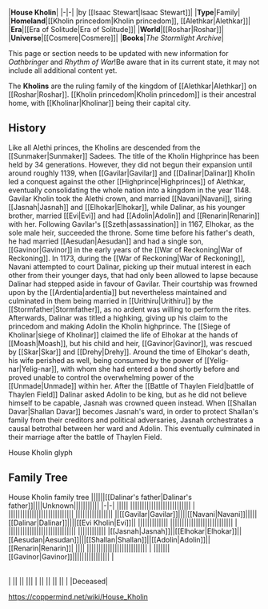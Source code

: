 |**House Kholin**|
|-|-|
|by [[Isaac Stewart\|Isaac Stewart]]|
|**Type**|Family|
|**Homeland**|[[Kholin princedom\|Kholin princedom]], [[Alethkar\|Alethkar]]|
|**Era**|[[Era of Solitude\|Era of Solitude]]|
|**World**|[[Roshar\|Roshar]]|
|**Universe**|[[Cosmere\|Cosmere]]|
|**Books**|*The Stormlight Archive*|

This page or section needs to be updated with new information for *Oathbringer* and *Rhythm of War*!Be aware that in its current state, it may not include all additional content yet.

The **Kholins** are the ruling family of the kingdom of [[Alethkar\|Alethkar]] on [[Roshar\|Roshar]]. [[Kholin princedom\|Kholin princedom]] is their ancestral home, with [[Kholinar\|Kholinar]] being their capital city.

## History
Like all Alethi princes, the Kholins are descended from the [[Sunmaker\|Sunmaker]] Sadees. The title of the Kholin Highprince has been held by 34 generations. However, they did not begun their expansion until around roughly 1139, when [[Gavilar\|Gavilar]] and [[Dalinar\|Dalinar]] Kholin led a conquest against the other [[Highprince\|Highprinces]] of Alethkar, eventually consolidating the whole nation into a kingdom in the year 1148.  
Gavilar Kholin took the Alethi crown, and married [[Navani\|Navani]], siring [[Jasnah\|Jasnah]] and [[Elhokar\|Elhokar]], while Dalinar, as his younger brother, married [[Evi\|Evi]] and had [[Adolin\|Adolin]] and [[Renarin\|Renarin]] with her. Following Gavilar's [[Szeth\|assassination]] in 1167, Elhokar, as the sole male heir, succeeded the throne. Some time before his father's death, he had married [[Aesudan\|Aesudan]] and had a single son, [[Gavinor\|Gavinor]] in the early years of the [[War of Reckoning\|War of Reckoning]].
In 1173, during the [[War of Reckoning\|War of Reckoning]], Navani attempted to court Dalinar, picking up their mutual interest in each other from their younger days, that had only been allowed to lapse because Dalinar had stepped aside in favour of Gavilar. Their courtship was frowned upon by the [[Ardentia\|ardentia]] but nevertheless maintained and culminated in them being married in [[Urithiru\|Urithiru]] by the [[Stormfather\|Stormfather]], as no ardent was willing to perform the rites. Afterwards, Dalinar was titled a highking, giving up his claim to the princedom and making Adolin the Kholin highprince.
The [[Siege of Kholinar\|siege of Kholinar]] claimed the life of Elhokar at the hands of [[Moash\|Moash]], but his child and heir, [[Gavinor\|Gavinor]], was rescued by [[Skar\|Skar]] and [[Drehy\|Drehy]]. Around the time of Elhokar's death, his wife perished as well, being consumed by the power of [[Yelig-nar\|Yelig-nar]], with whom she had entered a bond shortly before and proved unable to control the overwhelming power of the [[Unmade\|Unmade]] within her.
After the [[Battle of Thaylen Field\|battle of Thaylen Field]] Dalinar asked Adolin to be king, but as he did not believe himself to be capable, Jasnah was crowned queen instead.
When [[Shallan Davar\|Shallan Davar]] becomes Jasnah's ward, in order to protect Shallan's family from their creditors and political adversaries, Jasnah orchestrates a causal betrothal between her ward and Adolin. This eventually culminated in their marriage after the battle of Thaylen Field.





House Kholin glyph




## Family Tree
House Kholin family tree
||||||[[Dalinar's father\|Dalinar's father]]||||Unknown|||||||||||
|-|-|
|||||
||||||||||||||||||||||||||
|
||||||||||||||||||||||||||||
||||||||||||||||
||[[Gavilar\|Gavilar]]||||[[Navani\|Navani]]|||||[[Dalinar\|Dalinar]]||||[[Evi Kholin\|Evi]]||
|||||||||||||
|||||||||||||||||||||||||||
|
|||||||||||||||||||||||||||||
||||||||||||
|[[Jasnah\|Jasnah]]||[[Elhokar\|Elhokar]]||[[Aesudan\|Aesudan]]|||[[Shallan\|Shallan]]||[[Adolin\|Adolin]]||[[Renarin\|Renarin]]|
||||
||||||||||||||||||||||||||
|
|||||||[[Gavinor\|Gavinor]]||||||||||||||||
|

|||
|-|-|
|
||
||
|||
|
||
||
||
||
| |Deceased|




https://coppermind.net/wiki/House_Kholin